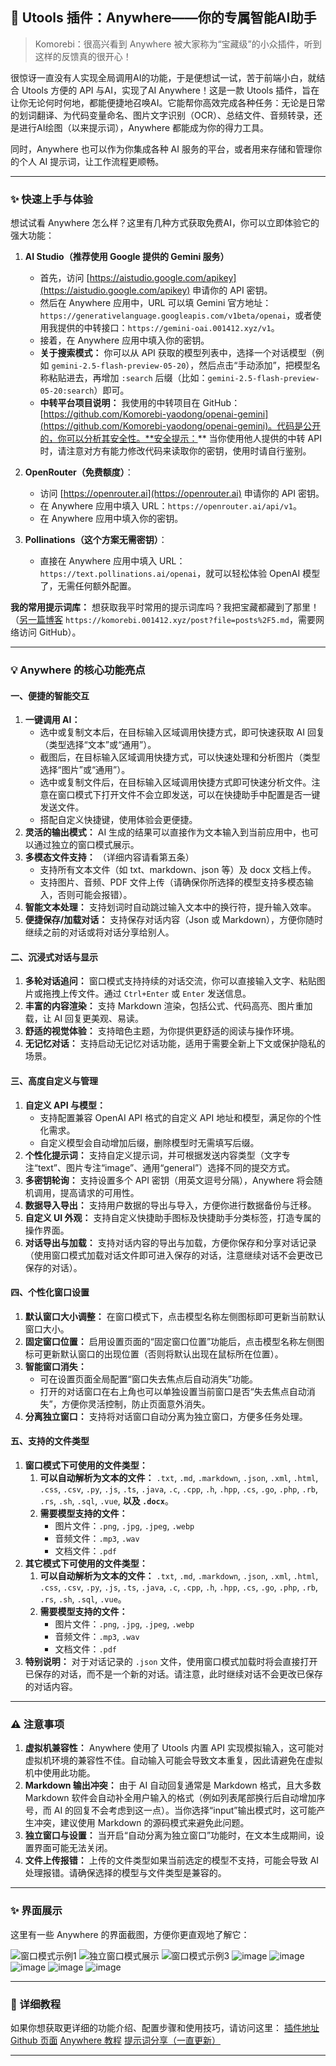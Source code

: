 ## 🚀 Utools 插件：Anywhere——你的专属智能AI助手

> Komorebi：很高兴看到 Anywhere 被大家称为“宝藏级”的小众插件，听到这样的反馈真的很开心！

很惊讶一直没有人实现全局调用AI的功能，于是便想试一试，苦于前端小白，就结合 Utools 方便的 API 与AI，实现了AI Anywhere！这是一款 Utools 插件，旨在让你无论何时何地，都能便捷地召唤AI。它能帮你高效完成各种任务：无论是日常的划词翻译、为代码变量命名、图片文字识别（OCR）、总结文件、音频转录，还是进行AI绘图（以来提示词），Anywhere 都能成为你的得力工具。

同时，Anywhere 也可以作为你集成各种 AI 服务的平台，或者用来存储和管理你的个人 AI 提示词，让工作流程更顺畅。

---

### ✨ 快速上手与体验

想试试看 Anywhere 怎么样？这里有几种方式获取免费AI，你可以立即体验它的强大功能：

1.  **AI Studio（推荐使用 Google 提供的 Gemini 服务）**
    *   首先，访问 [https://aistudio.google.com/apikey](https://aistudio.google.com/apikey) 申请你的 API 密钥。
    *   然后在 Anywhere 应用中，URL 可以填 Gemini 官方地址：`https://generativelanguage.googleapis.com/v1beta/openai`，或者使用我提供的中转接口：`https://gemini-oai.001412.xyz/v1`。
    *   接着，在 Anywhere 应用中填入你的密钥。
    *   **关于搜索模式：** 你可以从 API 获取的模型列表中，选择一个对话模型（例如 `gemini-2.5-flash-preview-05-20`），然后点击“手动添加”，把模型名称粘贴进去，再增加 `:search` 后缀（比如：`gemini-2.5-flash-preview-05-20:search`）即可。
    *   **中转平台项目说明：** 我使用的中转项目在 GitHub：[https://github.com/Komorebi-yaodong/openai-gemini](https://github.com/Komorebi-yaodong/openai-gemini)。代码是公开的，你可以分析其安全性。**安全提示：** 当你使用他人提供的中转 API 时，请注意对方有能力修改代码来读取你的密钥，使用时请自行鉴别。

2.  **OpenRouter（免费额度）**：
    *   访问 [https://openrouter.ai](https://openrouter.ai) 申请你的 API 密钥。
    *   在 Anywhere 应用中填入 URL：`https://openrouter.ai/api/v1`。
    *   在 Anywhere 应用中填入你的密钥。

3.  **Pollinations（这个方案无需密钥）**：
    *   直接在 Anywhere 应用中填入 URL：`https://text.pollinations.ai/openai`，就可以轻松体验 OpenAI 模型了，无需任何额外配置。

**我的常用提示词库：**
想获取我平时常用的提示词库吗？我把宝藏都藏到了那里！（[另一篇博客](https://komorebi.001412.xyz/post?file=posts%2F5.md) `https://komorebi.001412.xyz/post?file=posts%2F5.md`，需要网络访问 GitHub）。

---

### 💡 Anywhere 的核心功能亮点

#### 一、便捷的智能交互

1.  **一键调用 AI：**
    *   选中或复制文本后，在目标输入区域调用快捷方式，即可快速获取 AI 回复（类型选择“文本”或“通用”）。
    *   截图后，在目标输入区域调用快捷方式，可以快速处理和分析图片（类型选择“图片”或“通用”）。
    *   选中或复制文件后，在目标输入区域调用快捷方式即可快速分析文件。注意在窗口模式下打开文件不会立即发送，可以在快捷助手中配置是否一键发送文件。
    *   搭配自定义快捷键，使用体验会更便捷。
2.  **灵活的输出模式：** AI 生成的结果可以直接作为文本输入到当前应用中，也可以通过独立的窗口模式展示。
3.  **多模态文件支持：** （详细内容请看第五条）
    *   支持所有文本文件（如 txt、markdown、json 等）及 docx 文档上传。
    *   支持图片、音频、PDF 文件上传（请确保你所选择的模型支持多模态输入，否则可能会报错）。
4.  **智能文本处理：** 支持划词时自动跳过输入文本中的换行符，提升输入效率。
5.  **便捷保存/加载对话：** 支持保存对话内容（Json 或 Markdown），方便你随时继续之前的对话或将对话分享给别人。

#### 二、沉浸式对话与显示

1.  **多轮对话追问：** 窗口模式支持持续的对话交流，你可以直接输入文字、粘贴图片或拖拽上传文件。通过 `Ctrl+Enter` 或 `Enter` 发送信息。
2.  **丰富的内容渲染：** 支持 Markdown 渲染，包括公式、代码高亮、图片重加载，让 AI 回复更美观、易读。
3.  **舒适的视觉体验：** 支持暗色主题，为你提供更舒适的阅读与操作环境。
4.  **无记忆对话：** 支持启动无记忆对话功能，适用于需要全新上下文或保护隐私的场景。

#### 三、高度自定义与管理

1.  **自定义 API 与模型：**
    *   支持配置兼容 OpenAI API 格式的自定义 API 地址和模型，满足你的个性化需求。
    *   自定义模型会自动增加后缀，删除模型时无需填写后缀。
2.  **个性化提示词：** 支持自定义提示词，并可根据发送内容类型（文字专注“text”、图片专注“image”、通用“general”）选择不同的提交方式。
3.  **多密钥轮询：** 支持设置多个 API 密钥（用英文逗号分隔），Anywhere 将会随机调用，提高请求的可用性。
4.  **数据导入导出：** 支持用户数据的导出与导入，方便你进行数据备份与迁移。
5.  **自定义 UI 外观：** 支持自定义快捷助手图标及快捷助手分类标签，打造专属的操作界面。
6.  **对话导出与加载：** 支持对话内容的导出与加载，方便你保存和分享对话记录（使用窗口模式加载对话文件即可进入保存的对话，注意继续对话不会更改已保存的对话）。

#### 四、个性化窗口设置

1.  **默认窗口大小调整：** 在窗口模式下，点击模型名称左侧图标即可更新当前默认窗口大小。
2.  **固定窗口位置：** 启用设置页面的“固定窗口位置”功能后，点击模型名称左侧图标可更新默认窗口的出现位置（否则将默认出现在鼠标所在位置）。
3.  **智能窗口消失：**
    *   可在设置页面全局配置“窗口失去焦点后自动消失”功能。
    *   打开的对话窗口在右上角也可以单独设置当前窗口是否“失去焦点自动消失”，方便你灵活控制，防止页面意外消失。
4.  **分离独立窗口：** 支持将对话窗口自动分离为独立窗口，方便多任务处理。

#### **五、支持的文件类型**

1.  **窗口模式下可使用的文件类型：**
    1.  **可以自动解析为文本的文件：** `.txt`, `.md`, `.markdown`, `.json`, `.xml`, `.html`, `.css`, `.csv`, `.py`, `.js`, `.ts`, `.java`, `.c`, `.cpp`, `.h`, `.hpp`, `.cs`, `.go`, `.php`, `.rb`, `.rs`, `.sh`, `.sql`, `.vue`, **以及 `.docx`**。
    2.  **需要模型支持的文件：**
        *   图片文件：`.png`, `.jpg`, `.jpeg`, `.webp`
        *   音频文件：`.mp3`, `.wav`
        *   文档文件：`.pdf`
2.  **其它模式下可使用的文件类型：**
    1.  **可以自动解析为文本的文件：** `.txt`, `.md`, `.markdown`, `.json`, `.xml`, `.html`, `.css`, `.csv`, `.py`, `.js`, `.ts`, `.java`, `.c`, `.cpp`, `.h`, `.hpp`, `.cs`, `.go`, `.php`, `.rb`, `.rs`, `.sh`, `.sql`, `.vue`。
    2.  **需要模型支持的文件：**
        *   图片文件：`.png`, `.jpg`, `.jpeg`, `.webp`
        *   音频文件：`.mp3`, `.wav`
        *   文档文件：`.pdf`
3.  **特别说明：** 对于对话记录的 `.json` 文件，使用窗口模式加载时将会直接打开已保存的对话，而不是一个新的对话。请注意，此时继续对话不会更改已保存的对话内容。

---

### ⚠️ 注意事项

1.  **虚拟机兼容性：** Anywhere 使用了 Utools 内置 API 实现模拟输入，这可能对虚拟机环境的兼容性不佳。自动输入可能会导致文本重复，因此请避免在虚拟机中使用此功能。
2.  **Markdown 输出冲突：** 由于 AI 自动回复通常是 Markdown 格式，且大多数 Markdown 软件会自动补全用户输入的格式（例如列表尾部换行后自动增加序号，而 AI 的回复不会考虑到这一点）。当你选择“input”输出模式时，这可能产生冲突，建议使用 Markdown 的源码模式来避免此问题。
3.  **独立窗口与设置：** 当开启“自动分离为独立窗口”功能时，在文本生成期间，设置界面可能无法关闭。
4.  **文件上传报错：** 上传的文件类型如果当前选定的模型不支持，可能会导致 AI 处理报错。请确保选择的模型与文件类型是兼容的。

---

### ✨ 界面展示

这里有一些 Anywhere 的界面截图，方便你更直观地了解它：

![窗口模式示例1](https://github-image.001412.xyz/2025-05/1.3d50pcz6yl.webp)
![独立窗口模式展示](https://github-image.001412.xyz/2025-05/t8.175na7ieuw.webp)
![窗口模式示例3](https://github-image.001412.xyz/2025-05/4.77dtexs0iw.webp)
![image](https://github-image.001412.xyz/2025-05/2.5j4fb4quq5.webp)
![image](https://github-image.001412.xyz/2025-05/3.sz6cpz8cv.webp)
![image](https://github-image.001412.xyz/2025-05/s0.4qrjtdlrfm.webp)
![image](https://github-image.001412.xyz/2025-05/s2.8ojygp08pe.webp)
![image](https://github-image.001412.xyz/2025-05/s3.5q7msaz6ww.webp)

---

### 📖 详细教程

如果你想获取更详细的功能介绍、配置步骤和使用技巧，请访问这里：
[插件地址](https://www.u-tools.cn/plugins/detail/AI%20Anywhere/)
[Github 页面](https://github.com/Komorebi-yaodong/Anywhere)
[Anywhere 教程](https://github.com/Komorebi-yaodong/Anywhere/blob/main/Tutorial.md)
[提示词分享（一直更新）](https://komorebi.001412.xyz/post?file=posts%2F5.md)

---